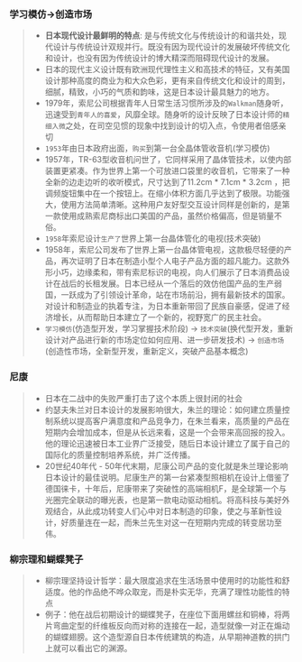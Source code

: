 ### 学习模仿->创造市场
> - **日本现代设计最鲜明的特点**:  是与传统文化与传统设计的和谐共处，现代设计与传统设计双规并行。既没有因为现代设计的发展破坏传统文化和设计，也没有因为传统设计的博大精深而阻碍现代设计的发展。
> - 日本的现代主义设计既有欧洲现代理性主义和高技术的特征，又有美国设计那种高度的商业为和大众色彩，更有来自传统文化和设计的周到，细腻，精致，小巧的气质和韵味，这是日本设计最具魅力的地方。
> - 1979年，索尼公司根据青年人日常生活习惯所涉及的`Walkman`随身听，迅速受到`青年人的喜爱`，风靡全球。随身听的设计反映了日本设计师的`精细入微`之处，在司空见惯的现象中找到设计的切入点，令使用者倍感亲切
> - `1953`年由日本政府出面，`购买`到第一台全晶体管收音机(学习模仿)
> - 1957年，TR-63型收音机问世了，它同样采用了晶体管技术，以使内部装置更紧凑。作为世界上第一个可放进口袋里的收音机，它带来了一种全新的边走边听的收听模式，尺寸达到了11.2cm * 7.1cm * 3.2cm ，把调频旋钮集中在一个按钮上。在缩小体积方面几乎达到了极限。功能强大，使用方法简单清晰。这种用户友好型交互设计同样是创新的，是第一款使用成熟索尼商标出口美国的产品，虽然价格偏高，但是销量不俗。
> - `1958`年索尼设计`生产了`世界上第一台晶体管化的电视(技术突破)
> - 1958年，索尼公司发布了世界上第一台晶体管电视，这款极尽轻便的产品，再次证明了日本在制造小型个人电子产品方面的超凡能力。这款外形小巧，边缘柔和，带有索尼标识的电视，向人们展示了日本消费品设计在战后的长租发展。日本已经从一个落后的效仿他国产品的生产弱国，一跃成为了引领设计革命，站在市场前沿，拥有最新技术的国家。对设计和制造业的执着专注，为日本重新带回了民族自豪感，促进了经济增长，从而帮助日本建立了一个新的，视野宽广的民主社会。
> - `学习模仿`(仿造型开发，学习掌握技术阶段) -> `技术突破`(换代型开发，重新设计对产品进行新的市场定位如何应用、进一步研发技术) -> `创造市场`(创造性市场，全新型开发，重新定义，突破产品基本概念)

### 尼康
> - 日本在二战中的失败严重打击了这个本质上很封闭的社会
> - 约瑟夫朱兰对日本设计的发展影响很大，朱兰的理论：如何建立质量控制系统以提高客户满意度和产品竞争力，在朱兰看来，高质量的产品在短期内会增加成本，但是从长远来看，这是一个会带来高回报的投入。他的理论迅速被日本工业界广泛接受，随后日本设计建立了属于自己的国际化的质量控制培养系统，并广泛传播。
> - 20世纪40年代 - 50年代末期，尼康公司产品的变化就是朱兰理论影响日本设计的最佳说明。尼康生产的第一台紧凑型照相机在设计上借鉴了德国徕卡，十年后，尼康带来了突破性的高端相机F，是全球第一个与光圈完全联动的曝光表，也是第一款电动驱动相机。将高科技与美好外观结合，从此成功转变人们心中对日本制造的印象，使之与革新性设计，好质量连在一起，而朱兰先生对这一在短期内完成的转变居功至伟。

### 柳宗理和蝴蝶凳子
> - 柳宗理坚持设计哲学：最大限度追求在生活场景中使用时的功能性和舒适度。他的作品绝不哗众取宠，而是朴实无华，充满了理性功能性的特点
> - 例子：他在战后初期设计的蝴蝶凳子，在座位下面用螺丝和铜棒，将两片弯曲定型的纤维板反向而对称的连接在一起，造型就像一对正在煽动的蝴蝶翅膀。这个造型源自日本传统建筑的构造，从早期神道教的拱门上就可以看出它的渊源。